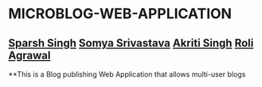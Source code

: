 **MICROBLOG-WEB-APPLICATION**
===============
[Sparsh Singh](https://github.com/sparshs51 "Sparsh's Git Profile!") [Somya Srivastava](https://github.com/somyasrivastava99 "Somya's Git Profile!") [Akriti Singh](https://github.com/Akritisingh97 "Akriti's Git Profile!") [Roli Agrawal](https://github.com/roliagrawal24 "Roli's Git Profile!")
-----------------------------------------------


**This is a Blog publishing Web Application that allows multi-user blogs
  

